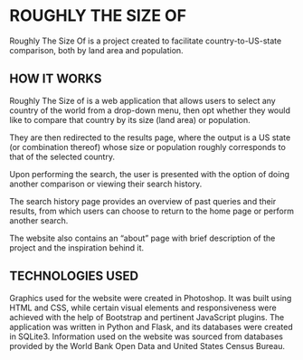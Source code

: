 # ROUGHLY THE SIZE OF

Roughly The Size Of is a project created to facilitate country-to-US-state comparison, both by land area and population.


## HOW IT WORKS

Roughly The Size of is a web application that allows users to select any country of the world from a drop-down menu,
then opt whether they would like to compare that country by its size (land area) or population.

They are then redirected to the results page, where the output is a US state (or combination thereof) whose size or population roughly corresponds to that of the selected country.

Upon performing the search, the user is presented with the option of doing another comparison or viewing their search history.

The search history page provides an overview of past queries and their results, from which users can choose to return to the home page or perform another search.

The website also contains an “about” page with brief description of the project and the inspiration behind it.


## TECHNOLOGIES USED

Graphics used for the website were created in Photoshop.
It was built using HTML and CSS, while certain visual elements and responsiveness were achieved with the help of Bootstrap and pertinent JavaScript plugins.
The application was written in Python and Flask, and its databases were created in SQLite3.
Information used on the website was sourced from databases provided by the World Bank Open Data and United States Census Bureau.